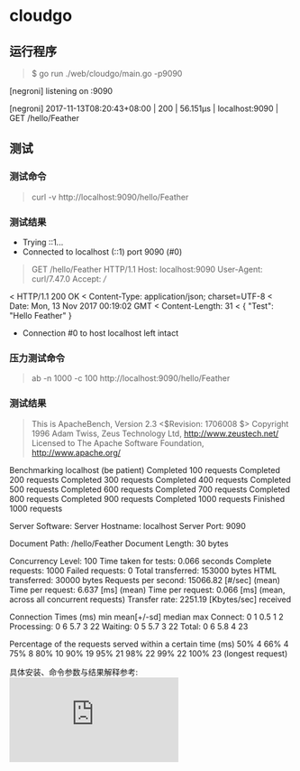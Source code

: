 # cloudgo

## 运行程序
> $ go run ./web/cloudgo/main.go -p9090

[negroni] listening on :9090

[negroni] 2017-11-13T08:20:43+08:00 | 200 | 	 56.151µs | localhost:9090 | GET /hello/Feather

## 测试
### 测试命令
> curl -v http://localhost:9090/hello/Feather
### 测试结果
*   Trying ::1...
* Connected to localhost (::1) port 9090 (#0)
> GET /hello/Feather HTTP/1.1
> Host: localhost:9090
> User-Agent: curl/7.47.0
> Accept: */*
> 
< HTTP/1.1 200 OK
< Content-Type: application/json; charset=UTF-8
< Date: Mon, 13 Nov 2017 00:19:02 GMT
< Content-Length: 31
< 
{
  "Test": "Hello Feather"
}
* Connection #0 to host localhost left intact


### 压力测试命令
> ab -n 1000 -c 100 http://localhost:9090/hello/Feather

### 测试结果
> This is ApacheBench, Version 2.3 <$Revision: 1706008 $>
> Copyright 1996 Adam Twiss, Zeus Technology Ltd, http://www.zeustech.net/
> Licensed to The Apache Software Foundation, http://www.apache.org/

Benchmarking localhost (be patient)
Completed 100 requests
Completed 200 requests
Completed 300 requests
Completed 400 requests
Completed 500 requests
Completed 600 requests
Completed 700 requests
Completed 800 requests
Completed 900 requests
Completed 1000 requests
Finished 1000 requests


Server Software:
Server Hostname:        localhost
Server Port:            9090

Document Path:          /hello/Feather
Document Length:        30 bytes

Concurrency Level:      100
Time taken for tests:   0.066 seconds
Complete requests:      1000
Failed requests:        0
Total transferred:      153000 bytes
HTML transferred:       30000 bytes
Requests per second:    15066.82 [#/sec] (mean)
Time per request:       6.637 [ms] (mean)
Time per request:       0.066 [ms] (mean, across all concurrent requests)
Transfer rate:          2251.19 [Kbytes/sec] received

Connection Times (ms)
              min  mean[+/-sd] median   max
Connect:        0    1   0.5      1       2
Processing:     0    6   5.7      3      22
Waiting:        0    5   5.7      3      22
Total:          0    6   5.8      4      23

Percentage of the requests served within a certain time (ms)
  50%      4
  66%      4
  75%      8
  80%     10
  90%     19
  95%     21
  98%     22
  99%     22
 100%     23 (longest request)

具体安装、命令参数与结果解释参考:![CentOS服务器Http压力测试之ab](http://linux.it.net.cn/CentOS/fast/2015/0715/16393.html)

